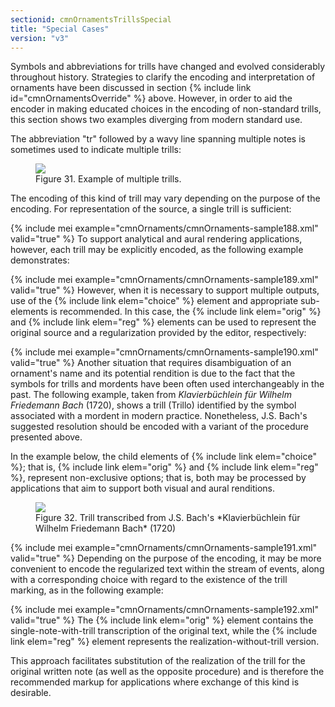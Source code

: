 ```yaml
---
sectionid: cmnOrnamentsTrillsSpecial
title: "Special Cases"
version: "v3"
---
```


Symbols and abbreviations for trills have changed and evolved considerably throughout
history. Strategies to clarify the encoding and interpretation of ornaments have been
discussed in section {% include link id="cmnOrnamentsOverride" %} above. However, in order to aid
the encoder in making educated choices in the encoding of non-standard trills, this
section
shows two examples diverging from modern standard use.

The abbreviation "tr" followed by a wavy line spanning multiple notes is sometimes
used to
indicate multiple trills:

<figure class="figure"><img src="{{ site.baseurl }}/Images/modules/cmnOrnaments/ex_tr_multi.png" class="img-responsive"><figcaption class="figure-caption">Figure 31. Example of multiple trills.</figcaption>
</figure>The encoding of this kind of trill may vary depending on the purpose of the encoding.
For
representation of the source, a single trill is sufficient:

{% include mei example="cmnOrnaments/cmnOrnaments-sample188.xml" valid="true" %}
To support analytical and aural rendering applications, however, each trill may be
explicitly encoded, as the following example demonstrates:

{% include mei example="cmnOrnaments/cmnOrnaments-sample189.xml" valid="true" %}
However, when it is necessary to support multiple outputs, use of the {% include link elem="choice" %} element and appropriate sub-elements is recommended. In this case, the {% include link elem="orig" %} and {% include link elem="reg" %} elements can be used to represent the
original source and a regularization provided by the editor, respectively:

{% include mei example="cmnOrnaments/cmnOrnaments-sample190.xml" valid="true" %}
Another situation that requires disambiguation of an ornament's name and its potential
rendition is due to the fact that the symbols for trills and mordents have been often
used
interchangeably in the past. The following example, taken from *Klavierbüchlein für
Wilhelm Friedemann Bach* (1720), shows a trill (<span class="q">Trillo</span>) identified by the
symbol associated with a mordent in modern practice. Nonetheless, J.S. Bach's suggested
resolution should be encoded with a variant of the procedure presented above.

In the example below, the child elements of {% include link elem="choice" %}; that is, {% include link elem="orig" %} and {% include link elem="reg" %}, represent non-exclusive options;
that is, both may be processed by applications that aim to support both visual and
aural
renditions.


<figure class="figure"><img src="{{ site.baseurl }}/Images/modules/cmnOrnaments/ex_tr_B.png" class="img-responsive"><figcaption class="figure-caption">Figure 32. Trill transcribed from J.S. Bach's *Klavierbüchlein für Wilhelm Friedemann
      Bach* (1720)
   </figcaption>
</figure>{% include mei example="cmnOrnaments/cmnOrnaments-sample191.xml" valid="true" %}
Depending on the purpose of the encoding, it may be more convenient to encode the
regularized text within the stream of events, along with a corresponding choice with
regard
to the existence of the trill marking, as in the following example:

{% include mei example="cmnOrnaments/cmnOrnaments-sample192.xml" valid="true" %}
The {% include link elem="orig" %} element contains the single-note-with-trill transcription of
the original text, while the {% include link elem="reg" %} element represents the
realization-without-trill version.

This approach facilitates substitution of the realization of the trill for the original
written note (as well as the opposite procedure) and is therefore the recommended
markup for
applications where exchange of this kind is desirable.

